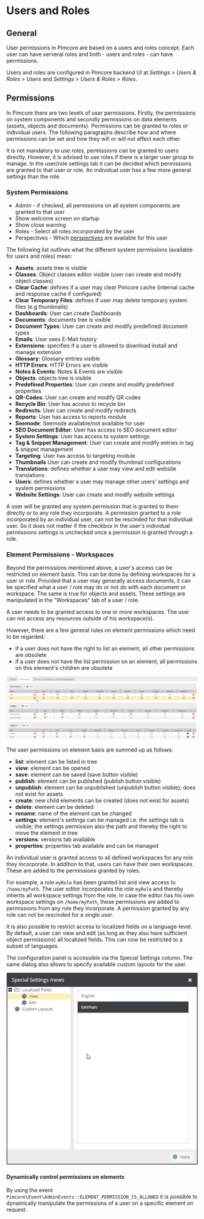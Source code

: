 # Users and Roles

## General

User permissions in Pimcore are based on a users and roles concept. Each user can have serveral roles and both - users
 and roles - can have permissions. 
 
Users and roles are configured in Pimcore backend UI at *Settings* > *Users & Roles* > *Users* and
 *Settings* > *Users & Roles* > *Roles*. 


## Permissions
In Pimcore there are two levels of user permissions. Firstly, the permissions on system components and secondly 
permissions on data elements (assets, objects and documents). Permissions can be granted to roles or individual users. 
The following paragraphs describe how and where permissions can be set and how they will or will not affect each other.

It is not mandatory to use roles, permissions can be granted to users directly. However, it is advised to use roles if 
there is a larger user group to manage. In the user/role settings tab it can be decided which permissions are granted 
to that user or role. An individual user has a few more general settings than the role.

### System Permissions

* Admin - if checked, all permissions on all system components are granted to that user
* Show welcome screen on startup
* Show close warning
* Roles - Select all roles incorporated by the user
* Perspectives - Which [perspectives](../18_Tools_and_Features/13_Perspectives.md) are available for this user

The following list outlines what the different system permissions (available for users and roles) mean:

* **Assets**: assets tree is visible
* **Classes**: Object classes editor visible (user can create and modify object classes)
* **Clear Cache**: defines if a user may clear Pimcore cache (internal cache and response cache if configured)
* **Clear Temporary Files**: defines if user may delete temporary system files (e.g thumbnails)
* **Dashboards**: User can create Dashboards
* **Documents**: documents tree is visible
* **Document Types**: User can create and modify predefined document types
* **Emails**: User sees E-Mail history
* **Extensions**: specifies if a user is allowed to download install and manage extension
* **Glossary**: Glossary entries visible
* **HTTP Errors**: HTTP Errors are visible 
* **Notes & Events**: Notes & Events are visible 
* **Objects**: objects tree is visible 
* **Predefined Properties**: User can create and modify predefined properties
* **QR-Codes**: User can create and modify QR codes
* **Recycle Bin**: User has access to recycle bin
* **Redirects**: User can create and modify redirects
* **Reports**: User has access to reports module
* **Seemode**: Seemode available/not available for user
* **SEO Document Editor**: User has access to SEO document editor
* **System Settings**: User has access to system settings
* **Tag & Snippet Management**: User can create and modify entries in tag & snippet management
* **Targeting**: User has access to targeting module
* **Thumbnails** User can create and modify thumbnail configurations
* **Translations**: defines whether a user may view and edit website translations
* **Users**: defines whether a user may manage other users' settings and system permissions
* **Website Settings**: User can create and modify website settings

A user will be granted any system permission that is granted to them directly or to any role they incorporate. 
A permission granted to a role incorporated by an individual user, can not be rescinded for that individual user. So it 
does not matter if the checkbox in the user's individual permissions settings is unchecked once a permission is granted 
through a role.

### Element Permissions - Workspaces

Beyond the permissions mentioned above, a user's access can be restricted on element basis. This can be done by defining 
workspaces for a user or role. Provided that a user may generally access documents, it can be specified what a user / role 
may do or not do with each document or workspace. The same is true for objects and assets. These settings are manipulated 
in the "Workspaces" tab of a user / role. 

A user needs to be granted access to one or more workspaces. The user can not access any resources outside of his workspace(s). 

However, there are a few general rules on element permissions which need to be regarded:
* if a user does not have the right to list an element, all other permissions are obsolete
* if a user does not have the list permission on an element, all permissions on this element's children are obsolete

![User permission workspaces](../img/permissions1.png)

The user permissions on element basis are summed up as follows:

* **list**: element can be listed in tree
* **view**: element can be opened
* **save**: element can be saved (save button visible)
* **publish**: element can be published (publish button visible)
* **unpublish**: element can be unpublished (unpublish button visible); does not exist for assets
* **create**: new child elements can be created (does not exist for assets)
* **delete**: element can be deleted
* **rename**: name of the element can be changed
* **settings**: element's settings can be managed i.e. the settings tab is visible; the settings permission also the path and thereby the right to move the element in tree
* **versions**: versions tab available
* **properties**: properties tab available and can be managed

An individual user is granted access to all defined workspaces for any role they incorporate. In addition to that, users 
can have their own workspaces. These are added to the permissions granted by roles.

For example, a role `myRole` has been granted list and view access to `/home/myPath`. The user editor incorporates the 
role `myRole` and thereby inherits all workspace settings from the role. 
In case the editor has his own workspace settings on `/home/myPath`, these permissions are added to permissions from any 
role they incorporate. A permission granted by any role can not be rescinded for a single user.


It is also possible to restrict access to localized fields on a language-level. By default, a user can view and edit 
(as long as they also have sufficient object permissions) all localized fields. This can now be restricted to a subset of 
languages. 

The configuration panel is accessible via the Special Settings column. The same dialog also allows to specify available
custom layouts for the user. 

![User permission workspaces](../img/permissions2.png)

#### Dynamically control permissions on elements

By using the event `Pimcore\Event\AdminEvents::ELEMENT_PERMISSION_IS_ALLOWED` it is possible to dynamically manipulate 
the permissions of a user on a specific element on request.
